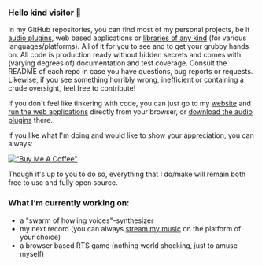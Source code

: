 ### Hello kind visitor 👋

In my GitHub repositories, you can find most of my personal projects, be it [audio plugins](https://github.com/igorski?utf8=%E2%9C%93&tab=repositories&q=vst&sort=stargazers), web based applications or [libraries of any kind](https://github.com/igorski?tab=repositories&q=library&sort=stargazers) (for various languages/platforms). All of it for you to see and to get your grubby hands on. All code is production ready without hidden secrets and comes with (varying degrees of) documentation and test coverage. Consult the README of each repo in case you have questions, bug reports or requests. Likewise, if you see something horribly wrong, inefficient or containing a crude oversight, feel free to contribute!

If you don't feel like tinkering with code, you can just go to my [website](https://www.igorski.nl) and [run the web applications](https://www.igorski.nl/apps) directly from your browser, or [download the audio plugins](https://www.igorski.nl/download) there.

If you like what I'm doing and would like to show your appreciation, you can always:

[!["Buy Me A Coffee"](https://www.buymeacoffee.com/assets/img/custom_images/orange_img.png)](https://www.buymeacoffee.com/igorski)

Though it's up to you to do so, everything that I do/make will remain both free to use and fully open source.

### What I’m currently working on:

 - a "swarm of howling voices"-synthesizer
 - my next record (you can always [stream my music](https://songwhip.com/drosophelia) on the platform of your choice)
 - a browser based RTS game (nothing world shocking, just to amuse myself)
